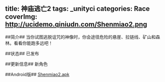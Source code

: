 title: 神庙逃亡2
tags: _unityci
categories: Race
coverImg: http://ucidemo.qiniudn.com/Shenmiao2.png
---
##简介##
当你试图逃脱诅咒的神像时，你会途径危险的悬崖、拉链线、矿山和森林。看看你能跑多远吧！

##状态##
已发布

##更新信息##
新角色

##Android版##
[Shenmiao2.apk](http://ucidemo.qiniudn.com/Shenmiao2.apk) 

